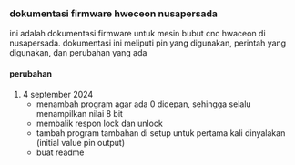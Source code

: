 ### dokumentasi firmware hweceon nusapersada
ini adalah dokumentasi firmware untuk mesin bubut cnc hwaceon di nusapersada. dokumentasi ini meliputi pin yang digunakan, perintah yang digunakan, dan perubahan yang ada
#### perubahan
1. 4 september 2024
    - menambah program agar ada 0 didepan, sehingga selalu menampilkan nilai 8 bit
    - membalik respon lock dan unlock 
    - tambah program tambahan di setup untuk pertama kali dinyalakan (initial value pin output)
    - buat readme